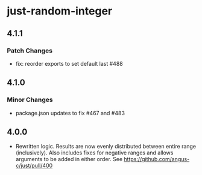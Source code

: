 # just-random-integer

## 4.1.1

### Patch Changes

- fix: reorder exports to set default last #488

## 4.1.0

### Minor Changes

- package.json updates to fix #467 and #483

## 4.0.0

- Rewritten logic. Results are now evenly distributed between entire range (inclusively). Also includes fixes for negative ranges and allows arguments to be added in either order.
  See https://github.com/angus-c/just/pull/400
